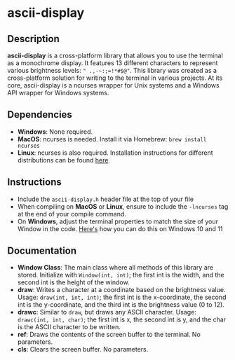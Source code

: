 # ascii-display

## Description

**ascii-display** is a cross-platform library that allows you to use the terminal as a monochrome display. It features 13 different characters to represent various brightness levels: `" .,-~:;=!*#$@"`. This library was created as a cross-platform solution for writing to the terminal in various projects. At its core, ascii-display is a ncurses wrapper for Unix systems and a Windows API wrapper for Windows systems.

## Dependencies

- **Windows**: None required.
- **MacOS**: ncurses is needed. Install it via Homebrew: `brew install ncurses`
- **Linux**: ncurses is also required. Installation instructions for different distributions can be found [here](https://www.cyberciti.biz/faq/linux-install-ncurses-library-headers-on-debian-ubuntu-centos-fedora/).

## Instructions
- Include the `ascii-display.h` header file at the top of your file
- When compiling on **MacOS** or **Linux**, ensure to include the `-lncurses` tag at the end of your compile command.
- On **Windows**, adjust the terminal properties to match the size of your Window in the code. [Here's](https://pureinfotech.com/change-default-height-width-windows-terminal/) how you can do this on Windows 10 and 11

## Documentation

- **Window Class**: The main class where all methods of this library are stored. Initialize with `Window(int, int)`; the first int is the width, and the second int is the height of the window.
- **draw**: Writes a character at a coordinate based on the brightness value. Usage: `draw(int, int, int)`; the first int is the x-coordinate, the second int is the y-coordinate, and the third int is the brightness value (0 to 12).
- **drawc**: Similar to `draw`, but draws any ASCII character. Usage: `drawc(int, int, char)`; the first int is x, the second int is y, and the char is the ASCII character to be written.
- **ref**: Draws the contents of the screen buffer to the terminal. No parameters.
- **cls**: Clears the screen buffer. No parameters.
